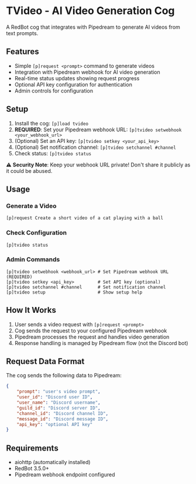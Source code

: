 # TVideo - AI Video Generation Cog

A RedBot cog that integrates with Pipedream to generate AI videos from text prompts.

## Features

- Simple `[p]request <prompt>` command to generate videos
- Integration with Pipedream webhook for AI video generation
- Real-time status updates showing request progress
- Optional API key configuration for authentication
- Admin controls for configuration

## Setup

1. Install the cog: `[p]load tvideo`
2. **REQUIRED**: Set your Pipedream webhook URL: `[p]tvideo setwebhook <your_webhook_url>`
3. (Optional) Set an API key: `[p]tvideo setkey <your_api_key>`
4. (Optional) Set notification channel: `[p]tvideo setchannel #channel`
5. Check status: `[p]tvideo status`

⚠️ **Security Note**: Keep your webhook URL private! Don't share it publicly as it could be abused.

## Usage

### Generate a Video
```
[p]request Create a short video of a cat playing with a ball
```

### Check Configuration
```
[p]tvideo status
```

### Admin Commands
```
[p]tvideo setwebhook <webhook_url> # Set Pipedream webhook URL (REQUIRED)
[p]tvideo setkey <api_key>         # Set API key (optional)
[p]tvideo setchannel #channel      # Set notification channel
[p]tvideo setup                    # Show setup help
```

## How It Works

1. User sends a video request with `[p]request <prompt>`
2. Cog sends the request to your configured Pipedream webhook
3. Pipedream processes the request and handles video generation
4. Response handling is managed by Pipedream flow (not the Discord bot)

## Request Data Format

The cog sends the following data to Pipedream:

```json
{
    "prompt": "user's video prompt",
    "user_id": "Discord user ID",
    "user_name": "Discord username",
    "guild_id": "Discord server ID", 
    "channel_id": "Discord channel ID",
    "message_id": "Discord message ID",
    "api_key": "optional API key"
}
```

## Requirements

- aiohttp (automatically installed)
- RedBot 3.5.0+
- Pipedream webhook endpoint configured
